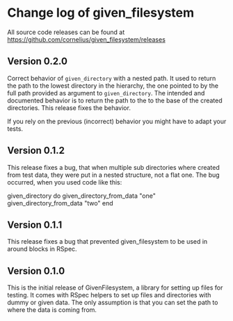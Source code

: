 # Change log of given_filesystem

All source code releases can be found at
https://github.com/cornelius/given_filesystem/releases

## Version 0.2.0

Correct behavior of `given_directory` with a nested path. It used to return
the path to the lowest directory in the hierarchy, the one pointed to by the
full path provided as argument to `given_directory`. The intended and
documented behavior is to return the path to the to the base of the created
directories. This release fixes the behavior.

If you rely on the previous (incorrect) behavior you might have to adapt
your tests.

## Version 0.1.2

This release fixes a bug, that when multiple sub directories where created
from test data, they were put in a nested structure, not a flat one. The bug
occurred, when you used code like this:

  given_directory do
    given_directory_from_data "one"
    given_directory_from_data "two"
  end

## Version 0.1.1

This release fixes a bug that prevented given_filesystem to be used in around
blocks in RSpec.

## Version 0.1.0

This is the initial release of GivenFilesystem, a library for setting up files
for testing. It comes with RSpec helpers to set up files and directories with
dummy or given data. The only assumption is that you can set the path to where
the data is coming from.
